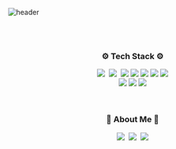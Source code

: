 ![header](https://capsule-render.vercel.app/api?type=soft&color=auto&height=150&section=header&text=JUNGMIN🌼&fontSize=70&animation=twinkling)

<br />
<br />

<h3 align="center"> ⚙️ Tech Stack ⚙️ </h3>
<p align="center">
    <img src="https://img.shields.io/badge/html5-E34F26?style=flat&logo=html5&logoColor=white"/>&nbsp 
  <img src="https://img.shields.io/badge/css3-1572B6?style=flat&logo=css3&logoColor=white"/>&nbsp 
  <img src="https://img.shields.io/badge/javascript-F7DF1E?style=flat&logo=javascript&logoColor=white"/>
  <img src="https://img.shields.io/badge/typescript-3178C6?style=flat&logo=typescript&logoColor=white"/>
  <img src="https://img.shields.io/badge/React-61DAFB?style=flat&logo=React&logoColor=white"/>
  <img src="https://img.shields.io/badge/next.js-000000?style=flat&logo=next.js&logoColor=white"/>
  <img src="https://img.shields.io/badge/Vue-3-green?style=flat&logo" />

  <br />
  <img src="https://img.shields.io/badge/reactquery-FF4154?style=flat&logo=reactquery&logoColor=white"/>
  <img src="https://img.shields.io/badge/github-181717?style=flat&logo=github&logoColor=white"/>
  <img src="https://img.shields.io/badge/figma-F24E1E?style=flat&logo=figma&logoColor=white"/>
</p>

<br/>

<h3 align="center"> 🍭 About Me 🍭 </h3>
<p align="center">
  <a href="https://myprofile-beige.vercel.app"><img src="https://img.shields.io/badge/📔Portfolio-E4405F?style=flat-square&logo=portfolio&logoColor=white&link=https://myprofile-beige.vercel.app"/></a>&nbsp
  <a href="https://velog.io/@jungmin211"><img src="https://img.shields.io/badge/Blog-11B48A?style=flat-square&logo=Vimeo&logoColor=white&link=https://velog.io/@jungmin211"/></a>&nbsp
  <a href="mailto:jungmin.fe@gmail.com"><img src="https://img.shields.io/badge/Gmail-d14836?style=flat-square&logo=Gmail&logoColor=white&link=jungmin.fe@gmail.com"/></a>
</p>
<br>

<!--
**Leejungmin211/Leejungmin211** is a ✨ _special_ ✨ repository because its `README.md` (this file) appears on your GitHub profile.
Here are some ideas to get you started:

- 🔭 I’m currently working on ...
- 🌱 I’m currently learning ...
- 👯 I’m looking to collaborate on ...
- 🤔 I’m looking for help with ...
- 💬 Ask me about ...
- 📫 How to reach me: ...
- 😄 Pronouns: ...
- ⚡ Fun fact: ...
-->
